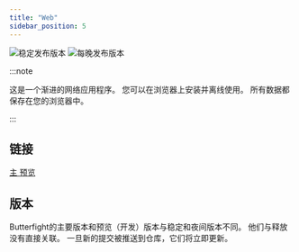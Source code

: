 ```yaml
---
title: "Web"
sidebar_position: 5
---
```


![稳定发布版本](https://img.shields.io/badge/dynamic/yaml?color=c4840d&label=Stable&query=%24.version&url=https%3A%2F%2Fraw.githubusercontent.com%2FLinwoodCloud%2Fbutterfly%2Fstable%2Fapp%2Fpubspec.yaml&style=for-the-badge) ![每晚发布版本](https://img.shields.io/badge/dynamic/yaml?color=f7d28c&label=Nightly&query=%24.version&url=https%3A%2F%2Fraw.githubusercontent.com%2FLinwoodCloud%2Fbutterfly%2Fnightly%2Fapp%2Fpubspec.yaml&style=for-the-badge)

:::note

这是一个渐进的网络应用程序。 您可以在浏览器上安装并离线使用。 所有数据都保存在您的浏览器中。

:::


## 链接

<div className="row margin-bottom--lg padding--sm">
<a className="button button--outline button--info button--lg margin--sm" href="https://butterfly.linwood.dev">
  主
</a>
<a className="button button--outline button--danger button--lg margin--sm" href="https://preview.butterfly.linwood.dev">
  预览
</a>
</div>

## 版本

Butterfight的主要版本和预览（开发）版本与稳定和夜间版本不同。 他们与释放没有直接关联。 一旦新的提交被推送到仓库，它们将立即更新。

